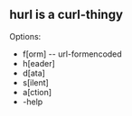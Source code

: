 ## hurl is a curl-thingy

Options:

  - f[orm] -- url-formencoded
  - h[eader]
  - d[ata]
  - s[ilent]
  - a[ction]
  - -help
